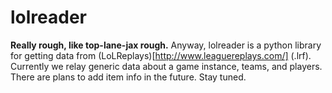 # lolreader

**Really rough, like top-lane-jax rough.** Anyway, lolreader is a python library for getting data from (LoLReplays)[http://www.leaguereplays.com/] (.lrf). Currently we relay generic data about a game instance, teams, and players. There are plans to add item info in the future. Stay tuned.
